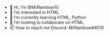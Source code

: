 - 👋 Hi, I’m @MrRainbow10
- 👀 I’m interested in HTML
- 🌱 I’m currently learning HTML, Python
- 💞️ I’m looking to collaborate on HTML
- 📫 How to reach me Discord: MrRainbow#4010

<!---
MrRainbow10/MrRainbow10 is a ✨ special ✨ repository because its `README.md` (this file) appears on your GitHub profile.
You can click the Preview link to take a look at your changes.
--->
